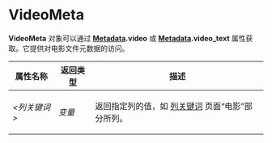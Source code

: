 # VideoMeta

**VideoMeta** 对象可以通过 **[Metadata](metadata.zh.md).video** 或 **[Metadata](metadata.zh.md).video_text** 属性获取。它提供对电影文件元数据的访问。

<table>
<thead><tr><th>
属性名称</th><th>
返回类型</th><th>
描述
</th></tr></thead><tbody><tr><td>

*\<列关键词\>*</td><td>

*变量*</td><td>

返回指定列的值，如 [列关键词](../../metadata_keywords/keywords_for_columns.zh.md) 页面“电影”部分所列。
</td></tr></tbody>
</table>